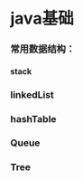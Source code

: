 # java基础



### 常用数据结构：



#### stack



### linkedList



### hashTable



### Queue



### Tree



